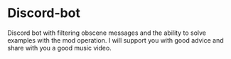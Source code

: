 # Discord-bot
Disсord bot with filtering obscene messages and the ability to solve examples with the mod operation. I will support you with good advice and share with you a good music video.
